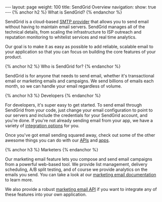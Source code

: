 --- layout: page weight: 100 title: SendGrid Overview navigation: show:
true --- {% anchor h2 %} What is SendGrid? {% endanchor %}

SendGrid is a cloud-based [SMTP
provider](http://en.wikipedia.org/wiki/SMTP "SMTP on Wikipedia") that
allows you to send email without having to maintain email servers.
SendGrid manages all of the technical details, from scaling the
infrastructure to ISP outreach and reputation monitoring to whitelist
services and real time analytics.

Our goal is to make it as easy as possible to add reliable, scalable
email to your application so that you can focus on building the core
features of your product.

{% anchor h2 %} Who is SendGrid for? {% endanchor %}

SendGrid is for anyone that needs to send email, whether it's
transactional email or marketing emails and campaigns. We send billions
of emails each month, so we can handle your email regardless of volume.

{% anchor h3 %} Developers {% endanchor %}

For developers, it's super easy to get started. To send email through
SendGrid from your code, just change your email configuration to point
to our servers and include the credentials for your SendGrid account,
and you're done. If you're not already sending email from your app, we
have a variety of [integration
options]({{root_url}}/Integrate/index.html) for you.

Once you've got email sending squared away, check out some of the other
awesome things you can do with our
[APIs]({{root_url}}/API_Reference/index.html "SendGrid APIs") and
[apps]({{root_url}}/Apps/index.html "SendGrid Apps").

{% anchor h3 %} Marketers {% endanchor %}

Our marketing email feature lets you compose and send email campaigns
from a powerful web-based tool. We provide list management, delivery
scheduling, A/B split testing, and of course we provide analytics on the
emails you send. You can take a look at our [marketing email
documentation]({{root_url}}/Marketing_Emails/index.html "Marketing Email Documentation")
to learn more.

We also provide a robust [marketing email
API]({{root_url}}/API_Reference/Marketing_Emails_API/index.html "Marketing Email API")
if you want to integrate any of these features into your own
application.
